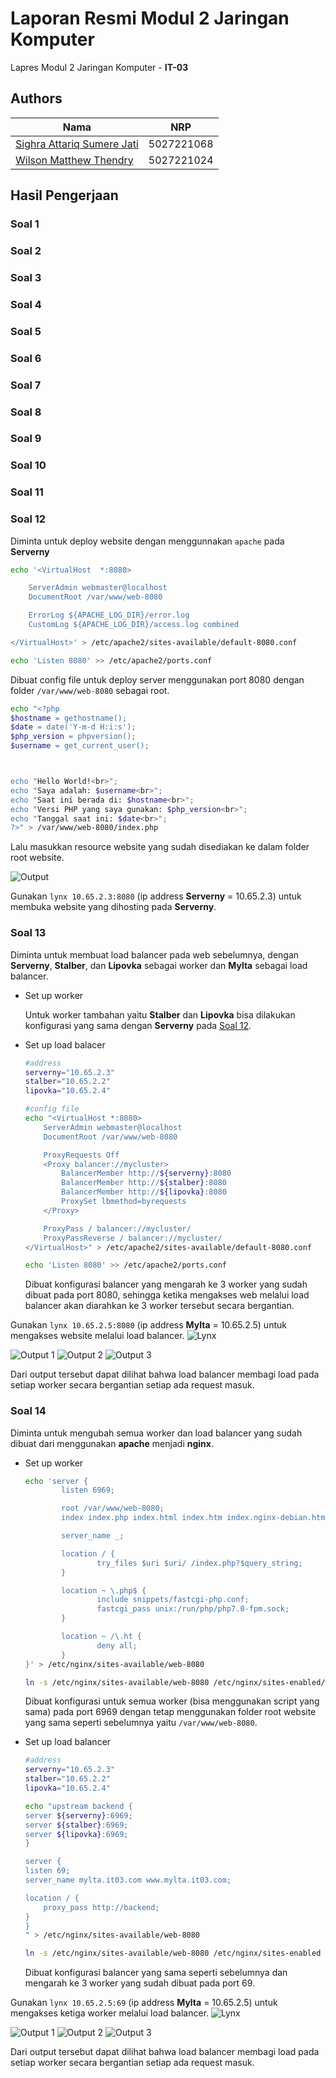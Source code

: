 # Laporan Resmi Modul 2 Jaringan Komputer

Lapres Modul 2 Jaringan Komputer - **IT-03**

## Authors

| Nama                                                | NRP        |
| --------------------------------------------------- | ---------- |
| [Sighra Attariq Sumere Jati](https://www.github.com/sgraa) | 5027221068 |
| [Wilson Matthew Thendry](https://www.github.com/waifuwetdream) | 5027221024 |

## Hasil Pengerjaan

### Soal 1

### Soal 2

### Soal 3

### Soal 4

### Soal 5

### Soal 6

### Soal 7

### Soal 8

### Soal 9

### Soal 10

### Soal 11

### Soal 12

Diminta untuk deploy website dengan menggunnakan `apache` pada **Serverny**
```sh
echo '<VirtualHost  *:8080>

	ServerAdmin webmaster@localhost
	DocumentRoot /var/www/web-8080

	ErrorLog ${APACHE_LOG_DIR}/error.log
	CustomLog ${APACHE_LOG_DIR}/access.log combined

</VirtualHost>' > /etc/apache2/sites-available/default-8080.conf

echo 'Listen 8080' >> /etc/apache2/ports.conf
```
Dibuat config file untuk deploy server menggunakan port 8080 dengan folder `/var/www/web-8080` sebagai root.
```sh
echo "<?php
$hostname = gethostname();
$date = date('Y-m-d H:i:s');
$php_version = phpversion();
$username = get_current_user();



echo "Hello World!<br>";
echo "Saya adalah: $username<br>";
echo "Saat ini berada di: $hostname<br>";
echo "Versi PHP yang saya gunakan: $php_version<br>";
echo "Tanggal saat ini: $date<br>";
?>" > /var/www/web-8080/index.php
```
Lalu masukkan resource website yang sudah disediakan ke dalam folder root website.

![Output](/images/Soal12_Output.png)

Gunakan `lynx 10.65.2.3:8080` (ip address **Serverny** = 10.65.2.3) untuk membuka website yang dihosting pada **Serverny**.

### Soal 13

Diminta untuk membuat load balancer pada web sebelumnya, dengan **Serverny**, **Stalber**, dan **Lipovka** sebagai worker dan **Mylta** sebagai load balancer.

- Set up worker

    Untuk worker tambahan yaitu **Stalber** dan **Lipovka** bisa dilakukan konfigurasi yang sama dengan **Serverny** pada [Soal 12](#soal-12).

- Set up load balacer

    ```sh
    #address
    serverny="10.65.2.3"
    stalber="10.65.2.2"
    lipovka="10.65.2.4"

    #config file
    echo "<VirtualHost *:8080>
        ServerAdmin webmaster@localhost
        DocumentRoot /var/www/web-8080

        ProxyRequests Off
        <Proxy balancer://mycluster>
            BalancerMember http://${serverny}:8080
            BalancerMember http://${stalber}:8080
            BalancerMember http://${lipovka}:8080
            ProxySet lbmethod=byrequests
        </Proxy>

        ProxyPass / balancer://mycluster/
        ProxyPassReverse / balancer://mycluster/
    </VirtualHost>" > /etc/apache2/sites-available/default-8080.conf

    echo 'Listen 8080' >> /etc/apache2/ports.conf
    ```
    Dibuat konfigurasi balancer yang mengarah ke 3 worker yang sudah dibuat pada port 8080, sehingga ketika mengakses web melalui load balancer akan diarahkan ke 3 worker tersebut secara bergantian.

Gunakan `lynx 10.65.2.5:8080` (ip address **Mylta** = 10.65.2.5) untuk mengakses website melalui load balancer. ![Lynx](/images/Soal13_Lynx.png)

![Output 1](/images/Soal13_Output1.png)
![Output 2](/images/Soal13_Output2.png)
![Output 3](/images/Soal13_Output3.png)

Dari output tersebut dapat dilihat bahwa load balancer membagi load pada setiap worker secara bergantian setiap ada request masuk.

### Soal 14

Diminta untuk mengubah semua worker dan load balancer yang sudah dibuat dari menggunakan **apache** menjadi **nginx**.

- Set up worker
    
    ```sh
    echo 'server {
            listen 6969;

            root /var/www/web-8080;
            index index.php index.html index.htm index.nginx-debian.html;

            server_name _;

            location / {
                    try_files $uri $uri/ /index.php?$query_string;
            }

            location ~ \.php$ {
                    include snippets/fastcgi-php.conf;
                    fastcgi_pass unix:/run/php/php7.0-fpm.sock;
            }

            location ~ /\.ht {
                    deny all;
            }
    }' > /etc/nginx/sites-available/web-8080

    ln -s /etc/nginx/sites-available/web-8080 /etc/nginx/sites-enabled/web-8080
    ```
    Dibuat konfigurasi untuk semua worker (bisa menggunakan script yang sama) pada port 6969 dengan tetap menggunakan folder root website yang sama seperti sebelumnya yaitu `/var/www/web-8080`.

- Set up load balancer

    ```sh
    #address
    serverny="10.65.2.3"
    stalber="10.65.2.2"
    lipovka="10.65.2.4"

    echo "upstream backend {
    server ${serverny}:6969;
    server ${stalber}:6969;
    server ${lipovka}:6969;
    }

    server {
    listen 69;
    server_name mylta.it03.com www.mylta.it03.com;

    location / {
        proxy_pass http://backend;
    }
    }
    " > /etc/nginx/sites-available/web-8080

    ln -s /etc/nginx/sites-available/web-8080 /etc/nginx/sites-enabled
    ```
    Dibuat konfigurasi balancer yang sama seperti sebelumnya dan mengarah ke 3 worker yang sudah dibuat pada port 69.

Gunakan `lynx 10.65.2.5:69` (ip address **Mylta** = 10.65.2.5) untuk mengakses ketiga worker melalui load balancer. ![Lynx](/images/Soal14_Lynx.png)

![Output 1](/images/Soal14_Output1.png)
![Output 2](/images/Soal14_Output2.png)
![Output 3](/images/Soal14_Output3.png)

Dari output tersebut dapat dilihat bahwa load balancer membagi load pada setiap worker secara bergantian setiap ada request masuk.